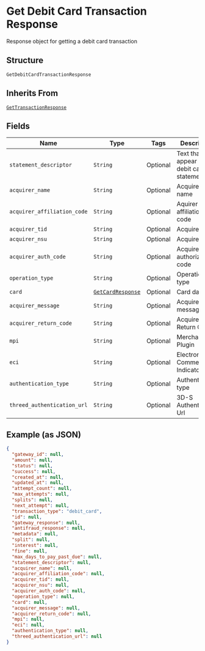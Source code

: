 
# Get Debit Card Transaction Response

Response object for getting a debit card transaction

## Structure

`GetDebitCardTransactionResponse`

## Inherits From

[`GetTransactionResponse`](../../doc/models/get-transaction-response.md)

## Fields

| Name | Type | Tags | Description |
|  --- | --- | --- | --- |
| `statement_descriptor` | `String` | Optional | Text that will appear on the debit card's statement |
| `acquirer_name` | `String` | Optional | Acquirer name |
| `acquirer_affiliation_code` | `String` | Optional | Aquirer affiliation code |
| `acquirer_tid` | `String` | Optional | Acquirer TID |
| `acquirer_nsu` | `String` | Optional | Acquirer NSU |
| `acquirer_auth_code` | `String` | Optional | Acquirer authorization code |
| `operation_type` | `String` | Optional | Operation type |
| `card` | [`GetCardResponse`](../../doc/models/get-card-response.md) | Optional | Card data |
| `acquirer_message` | `String` | Optional | Acquirer message |
| `acquirer_return_code` | `String` | Optional | Acquirer Return Code |
| `mpi` | `String` | Optional | Merchant Plugin |
| `eci` | `String` | Optional | Electronic Commerce Indicator (ECI) |
| `authentication_type` | `String` | Optional | Authentication type |
| `threed_authentication_url` | `String` | Optional | 3D-S Authentication Url |

## Example (as JSON)

```json
{
  "gateway_id": null,
  "amount": null,
  "status": null,
  "success": null,
  "created_at": null,
  "updated_at": null,
  "attempt_count": null,
  "max_attempts": null,
  "splits": null,
  "next_attempt": null,
  "transaction_type": "debit_card",
  "id": null,
  "gateway_response": null,
  "antifraud_response": null,
  "metadata": null,
  "split": null,
  "interest": null,
  "fine": null,
  "max_days_to_pay_past_due": null,
  "statement_descriptor": null,
  "acquirer_name": null,
  "acquirer_affiliation_code": null,
  "acquirer_tid": null,
  "acquirer_nsu": null,
  "acquirer_auth_code": null,
  "operation_type": null,
  "card": null,
  "acquirer_message": null,
  "acquirer_return_code": null,
  "mpi": null,
  "eci": null,
  "authentication_type": null,
  "threed_authentication_url": null
}
```

